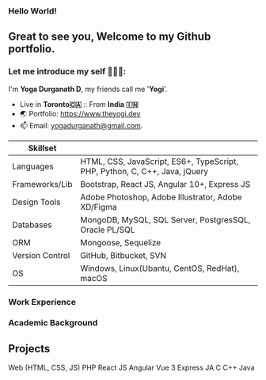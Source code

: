 ### Hello World!
## Great to see you, Welcome to my Github portfolio.
### Let me introduce my self 🧑🏻‍💻:  
I'm <b>Yoga Durganath D</b>, 
my friends call me '<b>Yogi</b>'.  
- Live in <b>Toronto🇨🇦 </b>:: From <b>India 🇮🇳</b>
- 🌏 Portfolio: https://www.theyogi.dev
- 📫 Email: yogadurganath@gmail.com.  

| Skillset| |  
| --- | --- |  
| Languages | HTML, CSS, JavaScript, ES6+, TypeScript, PHP, Python, C, C++, Java, jQuery|  
| Frameworks/Lib | Bootstrap, React JS, Angular 10+, Express JS|  
| Design Tools | Adobe Photoshop, Adobe Illustrator, Adobe XD/Figma|  
| Databases | MongoDB, MySQL, SQL Server, PostgresSQL, Oracle PL/SQL|  
| ORM | Mongoose, Sequelize |  
| Version Control | GitHub, Bitbucket, SVN|  
| OS | Windows, Linux(Ubantu, CentOS, RedHat), macOS|  

### Work Experience

### Academic Background

## Projects
Web (HTML, CSS, JS)
PHP
React JS
Angular
Vue 3
Express JA
C
C++
Java


<!--
**yogadurganath/yogadurganath** is a ✨ _special_ ✨ repository because its `README.md` (this file) appears on your GitHub profile.

Here are some ideas to get you started:

- 🔭 I’m currently working on ...
- 🌱 I’m currently learning ...
- 👯 I’m looking to collaborate on ...
- 🤔 I’m looking for help with ...
- 💬 Ask me about ...
- 📫 How to reach me: ...
- 😄 Pronouns: ...
- ⚡ Fun fact: ...
-->
